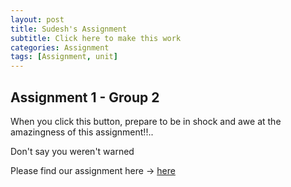 ```yaml
---
layout: post
title: Sudesh's Assignment
subtitle: Click here to make this work
categories: Assignment
tags: [Assignment, unit]
---
```


## Assignment 1 - Group 2

When you click this button, prepare to be in shock and awe at the amazingness of this assignment!!..

Don't say you weren't warned



[docs]: https://rooshen.github.io/assets/pdf/FinalAssignment1-Group2.pdf
Please find our assignment here -> [here][docs]